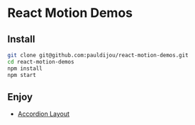 # React Motion Demos

## Install

```bash
git clone git@github.com:pauldijou/react-motion-demos.git
cd react-motion-demos
npm install
npm start
```

## Enjoy

- [Accordion Layout](http://localhost:8080/accordion-layout/index.html)
